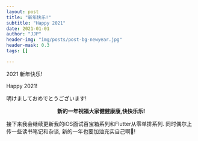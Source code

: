 ```yaml
---
layout: post
title: "新年快乐!"
subtitle: "Happy 2021"
date: 2021-01-01
author: "JJP"
header-img: "img/posts/post-bg-newyear.jpg"
header-mask: 0.3
tags: []

---
```


2021 新年快乐! 

Happy 2021! 

明けましておめでとうございます!

<b><center>新的一年祝福大家健健康康,快快乐乐!</center></b>



接下来我会继续更新我的iOS面试百宝箱系列和Flutter从零单排系列. 同时偶尔上传一些读书笔记和杂谈, 新的一年也要加油充实自己啊💪!  







